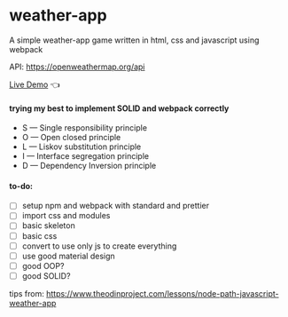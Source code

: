 # weather-app
A simple weather-app game written in html, css and javascript using webpack 

API: https://openweathermap.org/api

[Live Demo](https://chicco4.github.io/weather-app/) :point_left:

#### trying my best to implement SOLID and webpack correctly

* S — Single responsibility principle
* O — Open closed principle
* L — Liskov substitution principle
* I — Interface segregation principle
* D — Dependency Inversion principle

#### to-do:
- [ ] setup npm and webpack with standard and prettier
- [ ] import css and modules
- [ ] basic skeleton
- [ ] basic css
- [ ] convert to use only js to create everything
- [ ] use good material design 
- [ ] good OOP?
- [ ] good SOLID?

tips from: https://www.theodinproject.com/lessons/node-path-javascript-weather-app
